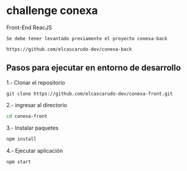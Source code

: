 # challenge conexa
Front-End ReacJS


```
Se debe tener levantado previamente el proyecto conexa-back

https://github.com/elcascarudo-dev/conexa-back
```

## Pasos para ejecutar en entorno de desarrollo

1.- Clonar el repositorio

```
git clone https://github.com/elcascarudo-dev/conexa-front.git
```

2.- ingresar al directorio 

```bash
cd conexa-front
```

3.- Instalar paquetes

```JavaScript
npm install
```

4.- Ejecutar aplicación

```JavaScript
npm start
```